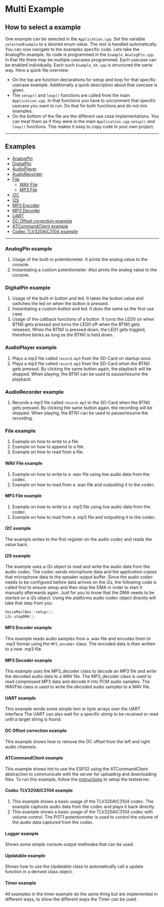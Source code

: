 # Multi Example


## How to select a example
One example can be selected in the `Application.cpp`.
Set the variable `selectedExample` to a desired enum value.
The rest is handled automatically. You can now navigate to the examples specific code.
Lets take the AnalogPin example. Its code is programmed in the `Example_AnalogPin.cpp`.
In that file there may be multiple usecases programmed.
Each usecase can be enabled individually.
Each such `Example_XX.cpp` is structured the same way.
Here a quick file overview:
- On the top are function declarations for setup and loop for that specific usecase example. Additionally a quick description about that usecase is given.
- The `setup()` and `loop()` functions are called from the main `Application.cpp`.
  In that functions you have to uncomment that specific usecase you want to run.
  Do that for both functions and do not mix examples.
- On the bottom of the file are the different use case implementations.
  You can treat them as if they were in the main `Application.cpp` `setup()` and `loop()` functions. This makes it easy to copy code in your own project. 


---
## Examples
- [AnalogPin](#analogpin-example)
- [DigitalPin](#digitalpin-example)
- [AudioPlayer](#audioplayer-example)
- [AudioRecorder](#audiorecorder-example)
- [File](#file-example)
  - [WAV File](#wav-file-example)
  - [MP3 File](#mp3-file-example)
- [I2C](#i2c-example)
- [I2S](#i2s-example)
- [MP3 Encoder](#mp3-encoder-example)
- [MP3 Decoder](#mp3-decoder-example)
- [UART](#uart-example)
- [DC Offset correction example](#dc-offset-correction-example)
- [ATCommandClient example](#atcommandclient-example)
- [Codec TLV320AIC3104 example](#codec-tlv320aic3104-example)



---
### AnalogPin example
1) Usage of the built-in potentiometer. It prints the analog value to the console.
2) Instantiating a custom potentiometer. Also prints the analog value to the console.



### DigitalPin example
1) Usage of the built-in button and led. It takes the button value and switches the led on when the button is pressed.
2) Instantiating a custom button and led. It does the same as the first use case.
3) Usage of the callback functions of a button. 
  It turns the LED0 on when BTN0 gets pressed and turns the LED0 off when the BTN0 gets released.
  When the BTN0 is pressed down, the LED1 gets toggled, therefore blinks as long as the BTN0 is held down.


### AudioPlayer example
1) Plays a mp3 file called `record.mp3` from the SD-Card on startup once.
2) Plays a mp3 file called `record.mp3` from the SD-Card when the BTN0 gets pressed.
  By clicking the same button again, the playback will be stopped.
  When playing, the BTN1 can be used to pause/resume the playback.



### AudioRecorder example
1) Records a mp3 file called `record.mp3` to the SD-Card when the BTN0 gets pressed.
  By clicking the same button again, the recording will be stopped.
  When playing, the BTN1 can be used to pause/resume the recording.


### File example
1) Example on how to write to a file.
2) Example on how to append to a file.
3) Example on how to read from a file.

#### WAV File example
1) Example on how to write to a .wav file using live audio data from the codec.
2) Example on how to read from a .wav file and outputting it to the codec.

#### MP3 File example
1) Example on how to write to a .mp3 file using live audio data from the codec.
2) Example on how to read from a .mp3 file and outputting it to the codec.

#### I2C example
The example writes to the first register on the audio codec and reads the value back.

#### I2S example
The example uses a i2s object to read and write the audio data from the audio codec.
The codec sends microphone data and the application copies that microphone data to the
speaker output buffer. 
Since the audio codec needs to be configured before data arrives on the i2s, the following code is called first to ensure setup and then stop the DMA in order to start it manually afterwards again. Just for you to know that the DMA needs to be started on a i2s object.
Using the platforms audio codec object directly will take that step from you.
``` C++
VoiceMailBox::setup();
i2s.stopDMA();
```

#### MP3 Encoder example
This example reads audio samples from a .wav file and encodes them to .mp3 format using the `MP3_encoder` class. The encoded data is then written to a new .mp3 file.


#### MP3 Decoder example
This example uses the MP3_decoder class to decode an MP3 file and write the decoded audio data to a WAV file.
The MP3_decoder class is used to read compressed MP3 data and decode it into PCM audio samples.
The WAVFile class is used to write the decoded audio samples to a WAV file.

#### UART example
This example sends some simple text or byte arrays over the UART interface
The UART can also wait for a specific string to be received or read until a target string is found.

#### DC Offset correction example
This example shows how to remove the DC offset from the left and right audio channels.


#### ATCommandClient example
This example shows hot to use the ESP32 using the ATCommandClient abstraction to communicate with the server for uploading and downloading files.
To run this example, follow the [instructions](../../../BSP_VoiceMailBox/documentation/TestServer.md) to setup the testserver.

#### Codec TLV320AIC3104 example
1) This example shows a basic usage of the TLV320AIC3104 codec.
   The example captures audio data from the codec and plays it back directly.
2) This example shows a basic usage of the TLV320AIC3104 codec with volume control.
   The POT1 potentiometer is used to control the volume of the audio data captured from the codec.

#### Logger example
Shows some simple console output methodes that can be used.

#### Updatable example
Shows how to use the Updatable class to automatically call a update function in a derived class object.

#### Timer example
All examples in the timer example do the same thing but are implemented in different ways, to show the different ways the Timer can be used.